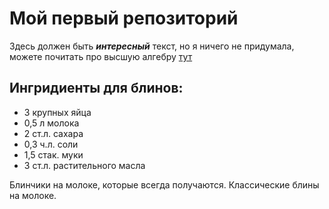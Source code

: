 # Мой первый репозиторий
Здесь должен быть ***интересный*** текст, но я ничего не придумала, можете почитать про высшую алгебру [тут](https://dep_vipm.pnzgu.ru/files/dep_vipm.pnzgu.ru/books/ova_kudryashova.pdf) 
## Ингридиенты для блинов:
* 3 крупных яйца
* 0,5 л молока
* 2 ст.л. сахара
* 0,3 ч.л. соли
* 1,5 стак. муки
* 3 ст.л. растительного масла

Блинчики на молоке, которые всегда получаются. Классические блины на молоке.

